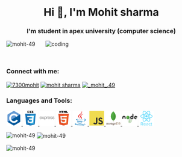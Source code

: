 <h1 align="center">Hi 👋, I'm Mohit sharma</h1>
<h3 align="center">I'm student in apex university (computer science)</h3>

<img align="right" alt="coding" width="400" src="https://www.google.com/imgres?q=animated%20coding%20gif&imgurl=https%3A%2F%2Fcdnl.iconscout.com%2Flottie%2Fpremium%2Fthumb%2Fprogrammer-animation-download-in-lottie-json-gif-static-svg-file-formats--web-developer-programming-code-online-meeting-freelancer-website-development-animations-3645911.gif&imgrefurl=https%3A%2F%2Ficonscout.com%2Flottie-animations%2Fprogrammer&docid=wPNuSPiD_cKq-M&tbnid=ed-EOjoD8Ag27M&vet=12ahUKEwiWsqbJ3c6JAxXHsVYBHQ6zKpwQM3oECBYQAA..i&w=648&h=382&hcb=2&ved=2ahUKEwiWsqbJ3c6JAxXHsVYBHQ6zKpwQM3oECBYQAA">

<p align="left"> <img src="https://komarev.com/ghpvc/?username=mohit-49&label=Profile%20views&color=0e75b6&style=flat" alt="mohit-49" /> </p>

<p align="left"> <a href="https://twitter.com/" target="blank"><img src="https://img.shields.io/twitter/follow/?logo=twitter&style=for-the-badge" alt="" /></a> </p>

<h3 align="left">Connect with me:</h3>
<p align="left">
<a href="https://linkedin.com/in/7300mohit" target="blank"><img align="center" src="https://raw.githubusercontent.com/rahuldkjain/github-profile-readme-generator/master/src/images/icons/Social/linked-in-alt.svg" alt="7300mohit" height="30" width="40" /></a>
<a href="https://fb.com/mohit sharma" target="blank"><img align="center" src="https://raw.githubusercontent.com/rahuldkjain/github-profile-readme-generator/master/src/images/icons/Social/facebook.svg" alt="mohit sharma" height="30" width="40" /></a>
<a href="https://instagram.com/_mohit_.49" target="blank"><img align="center" src="https://raw.githubusercontent.com/rahuldkjain/github-profile-readme-generator/master/src/images/icons/Social/instagram.svg" alt="_mohit_.49" height="30" width="40" /></a>
</p>

<h3 align="left">Languages and Tools:</h3>
<p align="left"> <a href="https://www.cprogramming.com/" target="_blank" rel="noreferrer"> <img src="https://raw.githubusercontent.com/devicons/devicon/master/icons/c/c-original.svg" alt="c" width="40" height="40"/> </a> <a href="https://www.w3schools.com/css/" target="_blank" rel="noreferrer"> <img src="https://raw.githubusercontent.com/devicons/devicon/master/icons/css3/css3-original-wordmark.svg" alt="css3" width="40" height="40"/> </a> <a href="https://expressjs.com" target="_blank" rel="noreferrer"> <img src="https://raw.githubusercontent.com/devicons/devicon/master/icons/express/express-original-wordmark.svg" alt="express" width="40" height="40"/> </a> <a href="https://www.w3.org/html/" target="_blank" rel="noreferrer"> <img src="https://raw.githubusercontent.com/devicons/devicon/master/icons/html5/html5-original-wordmark.svg" alt="html5" width="40" height="40"/> </a> <a href="https://www.java.com" target="_blank" rel="noreferrer"> <img src="https://raw.githubusercontent.com/devicons/devicon/master/icons/java/java-original.svg" alt="java" width="40" height="40"/> </a> <a href="https://developer.mozilla.org/en-US/docs/Web/JavaScript" target="_blank" rel="noreferrer"> <img src="https://raw.githubusercontent.com/devicons/devicon/master/icons/javascript/javascript-original.svg" alt="javascript" width="40" height="40"/> </a> <a href="https://www.mongodb.com/" target="_blank" rel="noreferrer"> <img src="https://raw.githubusercontent.com/devicons/devicon/master/icons/mongodb/mongodb-original-wordmark.svg" alt="mongodb" width="40" height="40"/> </a> <a href="https://nodejs.org" target="_blank" rel="noreferrer"> <img src="https://raw.githubusercontent.com/devicons/devicon/master/icons/nodejs/nodejs-original-wordmark.svg" alt="nodejs" width="40" height="40"/> </a> <a href="https://reactjs.org/" target="_blank" rel="noreferrer"> <img src="https://raw.githubusercontent.com/devicons/devicon/master/icons/react/react-original-wordmark.svg" alt="react" width="40" height="40"/> </a> </p>

<p><img align="left" src="https://github-readme-stats.vercel.app/api/top-langs?username=mohit-49&show_icons=true&locale=en&layout=compact" alt="mohit-49" /></p>

<p>&nbsp;<img align="center" src="https://github-readme-stats.vercel.app/api?username=mohit-49&show_icons=true&locale=en" alt="mohit-49" /></p>

<p><img align="center" src="https://github-readme-streak-stats.herokuapp.com/?user=mohit-49&" alt="mohit-49" /></p>
